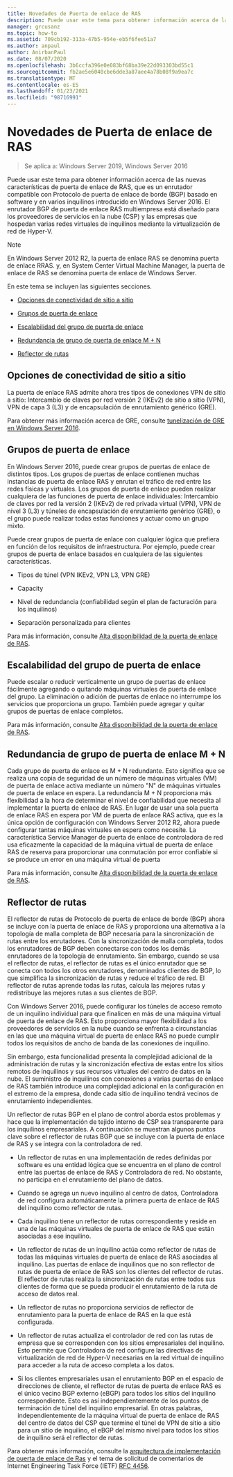 ```yaml
---
title: Novedades de Puerta de enlace de RAS
description: Puede usar este tema para obtener información acerca de las nuevas características de puerta de enlace de RAS, que es un enrutador compatible con Protocolo de puerta de enlace de borde (BGP) basado en software y multiinquilino en Windows Server 2019 y 2016.
manager: grcusanz
ms.topic: how-to
ms.assetid: 709cb192-313a-47b5-954e-eb5f6fee51a7
ms.author: anpaul
author: AnirbanPaul
ms.date: 08/07/2020
ms.openlocfilehash: 3b6ccfa396e0e083bf68ba39e22d093303bd55c1
ms.sourcegitcommit: fb2ae5e6040cbe6dde3a87aee4a78b08f9a9ea7c
ms.translationtype: MT
ms.contentlocale: es-ES
ms.lasthandoff: 01/23/2021
ms.locfileid: "98716991"
---
```

# <a name="whats-new-in-ras-gateway"></a>Novedades de Puerta de enlace de RAS

>Se aplica a: Windows Server 2019, Windows Server 2016

Puede usar este tema para obtener información acerca de las nuevas características de puerta de enlace de RAS, que es un enrutador compatible con Protocolo de puerta de enlace de borde (BGP) basado en software y en varios inquilinos introducido en Windows Server 2016. El enrutador BGP de puerta de enlace RAS multiempresa está diseñado para los proveedores de servicios en la nube (CSP) y las empresas que hospedan varias redes virtuales de inquilinos mediante la virtualización de red de Hyper-V.

> [!NOTE]
> En Windows Server 2012 R2, la puerta de enlace RAS se denomina puerta de enlace RRAS. y, en System Center Virtual Machine Manager, la puerta de enlace de RAS se denomina puerta de enlace de Windows Server.

En este tema se incluyen las siguientes secciones.

-   [Opciones de conectividad de sitio a sitio](#bkmk_s2s)

-   [Grupos de puerta de enlace](#bkmk_pools)

-   [Escalabilidad del grupo de puerta de enlace](#bkmk_gps)

-   [Redundancia de grupo de puerta de enlace M + N](#bkmk_m)

-   [Reflector de rutas](#bkmk_rr)

## <a name="site-to-site-connectivity-options"></a><a name="bkmk_s2s"></a>Opciones de conectividad de sitio a sitio
La puerta de enlace RAS admite ahora tres tipos de conexiones VPN de sitio a sitio: Intercambio de claves por red versión 2 (IKEv2) de sitio a sitio (VPN), VPN de capa 3 (L3) y de encapsulación de enrutamiento genérico (GRE).

Para obtener más información acerca de GRE, consulte [tunelización de GRE en Windows Server 2016](../../../../remote/remote-access/ras-gateway/gre-tunneling-windows-server.md).

## <a name="gateway-pools"></a><a name="bkmk_pools"></a>Grupos de puerta de enlace
En Windows Server 2016, puede crear grupos de puertas de enlace de distintos tipos. Los grupos de puertas de enlace contienen muchas instancias de puerta de enlace RAS y enrutan el tráfico de red entre las redes físicas y virtuales. Los grupos de puerta de enlace pueden realizar cualquiera de las funciones de puerta de enlace individuales: Intercambio de claves por red la versión 2 (IKEv2) de red privada virtual (VPN), VPN de nivel 3 (L3) y túneles de encapsulación de enrutamiento genérico (GRE), o el grupo puede realizar todas estas funciones y actuar como un grupo mixto.

Puede crear grupos de puerta de enlace con cualquier lógica que prefiera en función de los requisitos de infraestructura. Por ejemplo, puede crear grupos de puerta de enlace basados en cualquiera de las siguientes características.

-   Tipos de túnel (VPN IKEv2, VPN L3, VPN GRE)

-   Capacity

-   Nivel de redundancia (confiabilidad según el plan de facturación para los inquilinos)

-   Separación personalizada para clientes

Para más información, consulte [Alta disponibilidad de la puerta de enlace de RAS](RAS-Gateway-High-Availability.md).

## <a name="gateway-pool-scalability"></a><a name="bkmk_gps"></a>Escalabilidad del grupo de puerta de enlace
Puede escalar o reducir verticalmente un grupo de puertas de enlace fácilmente agregando o quitando máquinas virtuales de puerta de enlace del grupo. La eliminación o adición de puertas de enlace no interrumpe los servicios que proporciona un grupo. También puede agregar y quitar grupos de puertas de enlace completos.

Para más información, consulte [Alta disponibilidad de la puerta de enlace de RAS](RAS-Gateway-High-Availability.md).

## <a name="mn-gateway-pool-redundancy"></a><a name="bkmk_m"></a>Redundancia de grupo de puerta de enlace M + N
Cada grupo de puerta de enlace es M + N redundante. Esto significa que se realiza una copia de seguridad de un número de máquinas virtuales (VM) de puerta de enlace activa mediante un número "N" de máquinas virtuales de puerta de enlace en espera. La redundancia M + N proporciona más flexibilidad a la hora de determinar el nivel de confiabilidad que necesita al implementar la puerta de enlace de RAS. En lugar de usar una sola puerta de enlace RAS en espera por VM de puerta de enlace RAS activa, que es la única opción de configuración con Windows Server 2012 R2, ahora puede configurar tantas máquinas virtuales en espera como necesite. La característica Service Manager de puerta de enlace de controladora de red usa eficazmente la capacidad de la máquina virtual de puerta de enlace RAS de reserva para proporcionar una conmutación por error confiable si se produce un error en una máquina virtual de puerta

Para más información, consulte [Alta disponibilidad de la puerta de enlace de RAS](RAS-Gateway-High-Availability.md).

## <a name="route-reflector"></a><a name="bkmk_rr"></a>Reflector de rutas
El reflector de rutas de Protocolo de puerta de enlace de borde (BGP) ahora se incluye con la puerta de enlace de RAS y proporciona una alternativa a la topología de malla completa de BGP necesaria para la sincronización de rutas entre los enrutadores. Con la sincronización de malla completa, todos los enrutadores de BGP deben conectarse con todos los demás enrutadores de la topología de enrutamiento. Sin embargo, cuando se usa el reflector de rutas, el reflector de rutas es el único enrutador que se conecta con todos los otros enrutadores, denominados clientes de BGP, lo que simplifica la sincronización de rutas y reduce el tráfico de red. El reflector de rutas aprende todas las rutas, calcula las mejores rutas y redistribuye las mejores rutas a sus clientes de BGP.

Con Windows Server 2016, puede configurar los túneles de acceso remoto de un inquilino individual para que finalicen en más de una máquina virtual de puerta de enlace de RAS. Esto proporciona mayor flexibilidad a los proveedores de servicios en la nube cuando se enfrenta a circunstancias en las que una máquina virtual de puerta de enlace RAS no puede cumplir todos los requisitos de ancho de banda de las conexiones de inquilino.

Sin embargo, esta funcionalidad presenta la complejidad adicional de la administración de rutas y la sincronización efectiva de estas entre los sitios remotos de inquilinos y sus recursos virtuales del centro de datos en la nube. El suministro de inquilinos con conexiones a varias puertas de enlace de RAS también introduce una complejidad adicional en la configuración en el extremo de la empresa, donde cada sitio de inquilino tendrá vecinos de enrutamiento independientes.

Un reflector de rutas BGP en el plano de control aborda estos problemas y hace que la implementación de tejido interno de CSP sea transparente para los inquilinos empresariales. A continuación se muestran algunos puntos clave sobre el reflector de rutas BGP que se incluye con la puerta de enlace de RAS y se integra con la controladora de red.

-   Un reflector de rutas en una implementación de redes definidas por software es una entidad lógica que se encuentra en el plano de control entre las puertas de enlace de RAS y Controladora de red. No obstante, no participa en el enrutamiento del plano de datos.

-   Cuando se agrega un nuevo inquilino al centro de datos, Controladora de red configura automáticamente la primera puerta de enlace de RAS del inquilino como reflector de rutas.

-   Cada inquilino tiene un reflector de rutas correspondiente y reside en una de las máquinas virtuales de puerta de enlace de RAS que están asociadas a ese inquilino.

-   Un reflector de rutas de un inquilino actúa como reflector de rutas de todas las máquinas virtuales de puerta de enlace de RAS asociadas al inquilino. Las puertas de enlace de inquilinos que no son reflector de rutas de puerta de enlace de RAS son los clientes del reflector de rutas. El reflector de rutas realiza la sincronización de rutas entre todos sus clientes de forma que se pueda producir el enrutamiento de la ruta de acceso de datos real.

-   Un reflector de rutas no proporciona servicios de reflector de enrutamiento para la puerta de enlace de RAS en la que está configurada.

-   Un reflector de rutas actualiza el controlador de red con las rutas de empresa que se corresponden con los sitios empresariales del inquilino. Esto permite que Controladora de red configure las directivas de virtualización de red de Hyper-V necesarias en la red virtual de inquilino para acceder a la ruta de acceso completa a los datos.

-   Si los clientes empresariales usan el enrutamiento BGP en el espacio de direcciones de cliente, el reflector de rutas de puerta de enlace RAS es el único vecino BGP externo (eBGP) para todos los sitios del inquilino correspondiente. Esto es así independientemente de los puntos de terminación de túnel del inquilino empresarial. En otras palabras, independientemente de la máquina virtual de puerta de enlace de RAS del centro de datos del CSP que termine el túnel de VPN de sitio a sitio para un sitio de inquilino, el eBGP del mismo nivel para todos los sitios de inquilino será el reflector de rutas.

Para obtener más información, consulte la [arquitectura de implementación de puerta de enlace de Ras](RAS-Gateway-Deployment-Architecture.md) y el tema de solicitud de comentarios de Internet Engineering Task Force (IETF) [RFC 4456](https://tools.ietf.org/html/rfc4456).


